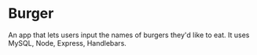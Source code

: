 # Burger
An app that lets users input the names of burgers they'd like to eat. It uses MySQL, Node, Express, Handlebars.
